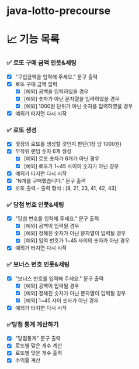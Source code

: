 # java-lotto-precourse

# 📈 기능 목록
### ✅ 로또 구매 금액 인풋&세팅
+ [X] "구입금액을 입력해 주세요." 문구 출력
+ [X] 로또 구매 금액 입력
  + [X] [예외] 공백을 입력하였을 경우
  + [X] [예외] 숫자가 아닌 문자열을 입력하였을 경우
  + [X] [예외] 1000원 단위가 아닌 숫자를 입력하였을 경우
+ [X] 예외가 터지면 다시 시작

### ✅ 로또 생성
+ [X] 몇장의 로또를 생성할 것인지 판단(1장 당 1000원)
+ [X] 무작위 랜덤 숫자 6개 생성
  + [X] [예외] 로또 숫자가 6개가 아닌 경우
  + [X] [예외] 로또가 1~45 사이의 숫자가 아닌 경우
+ [X] 예외가 터지면 다시 시작
+ [X] "N개를 구매했습니다." 문구 출력
+ [X] 로또 출력 - 출력 형식 : [8, 21, 23, 41, 42, 43]

### ✅ 당첨 번호 인풋&세팅
+ [X] "당첨 번호를 입력해 주세요." 문구 출력
  + [X] [예외] 공백이 입력될 경우
  + [X] [예외] 정해진 숫자가 아닌 문자열이 입력될 경우
  + [X] [예외] 입력 번호가 1~45 사이의 숫자가 아닌 경우
+ [X] 예외가 터지면 다시 시작

### ✅ 보너스 번호 인풋&세팅
+ [X] "보너스 번호를 입력해 주세요." 문구 출력
  + [X] [예외] 공백이 입력될 경우
  + [X] [예외] 정해진 숫자가 아닌 문자열이 입력될 경우
  + [X] [예외] 1~45 사이 숫자가 아닌 경우
+ [X] 예외가 터지면 다시 시작

### ✅당첨 통계 계산하기
+ [X] "당첨통계" 문구 출력
+ [X] 로또별 맞은 개수 계산
+ [X] 로또별 맞은 개수 출력
+ [X] 수익률 계산